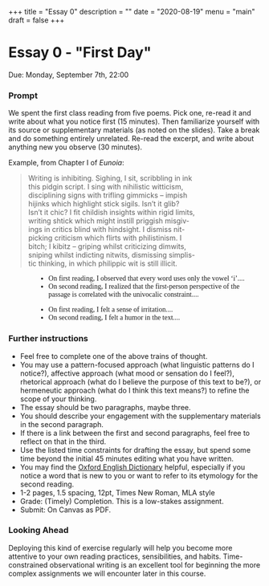 +++
title = "Essay 0"
description = ""
date = "2020-08-19"
menu = "main"
draft = false
+++

<div class="essay">

# Essay 0 - "First Day"

Due: Monday, September 7th, 22:00  

### Prompt
We spent the first class reading from five poems. Pick one, re-read it and write about what you notice first (15 minutes). Then familiarize yourself with its source or supplementary materials (as noted on the slides). Take a break and do something entirely unrelated. Re-read the excerpt, and write about anything new you observe (30 minutes).

Example, from Chapter I of *Eunoia*:
> Writing is inhibiting. Sighing, I sit, scribbling in ink  
this pidgin script. I sing with nihilistic witticism,  
disciplining signs with trifling gimmicks – impish  
hijinks which highlight stick sigils. Isn’t it glib?  
Isn’t it chic? I fit childish insights within rigid limits,  
writing shtick which might instill priggish misgiv-  
ings in critics blind with hindsight. I dismiss nit-   
picking criticism which flirts with philistinism. I  
bitch; I kibitz – griping whilst criticizing dimwits,    
sniping whilst indicting nitwits, dismissing simplis-  
tic thinking, in which philippic wit is still illicit.

<ul style="font-family:'Times'; margin-left:4em;">
   <li> On first reading, I observed that every word uses only the vowel &lsquo;i&rsquo;....<br>
   <li> On second reading, I realized that the first-person perspective of the passage is correlated with the univocalic constraint....</ul>
<ul style="font-family:'Times'; margin-left:4em;">
   <li> On first reading, I felt a sense of irritation....<br>
   <li> On second reading, I felt a humor in the text....</ul>


### Further instructions

* Feel free to complete one of the above trains of thought.
* You may use a pattern-focused approach (what linguistic patterns do I notice?), affective approach (what mood or sensation do I feel?), rhetorical approach (what do I believe the purpose of this text to be?), or hermeneutic approach (what do I think this text means?) to refine the scope of your thinking.
* The essay should be two paragraphs, maybe three.
* You should describe your engagement with the supplementary materials in the second paragraph.
* If there is a link between the first and second paragraphs, feel free to reflect on that in the third.
* Use the listed time constraints for drafting the essay, but spend some time beyond the initial 45 minutes editing what you have written.
* You may find the [Oxford English Dictionary](https://www-oed-com.proxy.library.cornell.edu) helpful, especially if you notice a word that is new to you or want to refer to its etymology for the second reading.
* 1-2 pages, 1.5 spacing, 12pt, Times New Roman, MLA style
* Grade: (Timely) Completion. This is a low-stakes assignment.
* Submit: On Canvas as PDF.

### Looking Ahead
Deploying this kind of exercise regularly will help you become more attentive to your own reading practices, sensibilities, and habits. Time-constrained observational writing is an excellent tool for beginning the more complex assignments we will encounter later in this course.

</div>
